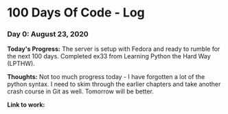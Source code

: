 # 100 Days Of Code - Log

### Day 0: August 23, 2020

**Today's Progress:** The server is setup with Fedora and ready to rumble for the next 100 days. Completed ex33 from Learning Python the Hard Way (LPTHW). 

**Thoughts:** Not too much progress today - I have forgotten a lot of the python syntax. I need to skim through the earlier chapters and take another crash course in Git as well. Tomorrow will be better. 

**Link to work:**
